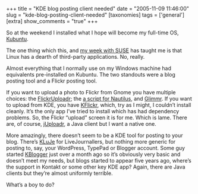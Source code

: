 +++
title = "KDE blog posting client needed"
date = "2005-11-09 11:46:00"
slug = "kde-blog-posting-client-needed"
[taxonomies]
tags = ['general']
[extra]
show_comments = "true"
+++

So at the weekend I installed what I hope will become my full-time OS, [Kubuntu](http://kubuntu.org/).

The one thing which this, and [my week with SUSE](http://philwilson.org/blog/2005/10/visit-to-linux.html) has taught me is that Linux has a dearth of third-party applications. No, really.

Almost everything that I normally use on my Windows machine had equivalents pre-installed on Kubuntu. The two standouts were a blog posting tool and a Flickr posting tool.

If you want to upload a photo to Flickr from Gnome you have multiple choices: the [FlickrUploadr](http://micampe.it/things/flickruploadr); the [a script for Nautilus](http://nozell.com/blog/archives/2004/09/04/flickr-upload-for-gnomes-nautilus/), and [Glimmr](http://glimmr.sourceforge.net/). If you want to upload from KDE, you have [KFlickr](http://kflickr.sourceforge.net/), which, try as I might, I couldn’t install cleanly. It’s the only app I’ve tried to install which has had dependency problems. So, the Flickr “upload” screen it is for me. Which is lame. There are, of course, [jUploadr](http://juploadr.sourceforge.net/), a Java client but I want a native one.

More amazingly, there doesn’t seem to be a KDE tool for posting to your blog. There’s [KLuJe](http://kluje.sourceforge.net/) for LiveJournallers, but nothing more generic for posting to, say, your WordPress, TypePad or Blogger account. Some guy started [KBlogger](http://kde-apps.org/content/show.php?content=29552) just over a month ago so it’s obviously very basic and doesn’t meet my needs, but blogs started to appear five years ago, where’s the support in Kontakt or some other key KDE app? Again, there are Java clients but they’re almost uniformly terrible.

What’s a boy to do?
